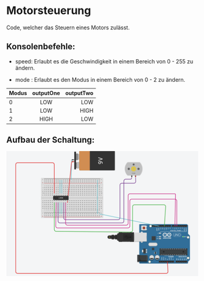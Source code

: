 # Motorsteuerung
Code, welcher das Steuern eines Motors zulässt.

## Konsolenbefehle:
- speed: Erlaubt es die Geschwindigkeit in einem Bereich von 0 - 255 zu ändern.

- mode : Erlaubt es den Modus in einem Bereich von 0 - 2 zu ändern.

| Modus  | outputOne | outputTwo|
| ------ |:---------:| --------:|
| 0      | LOW       | LOW      |
| 1      | LOW       | HIGH     |
| 2      | HIGH      | LOW      |

## Aufbau der Schaltung:

![image](https://github.com/JackboyPlay/Motorsteuerung/blob/master/Schaltung.png)
